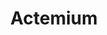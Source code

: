 ---
layout: partner
title: Actemium
spiel: 
contact:
tel: 
email: 
website: www.actemium.com
link: http://www.actemium.com
logo: actemium_small.png
---